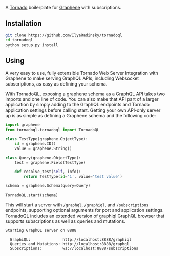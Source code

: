 A [Tornado](http://www.tornadoweb.org/) boilerplate for [Graphene](http://graphene-python.org/) with subscriptions.

Installation
------------
```sh
git clone https://github.com/IlyaRadinsky/tornadoql
cd tornadoql
python setup.py install
```

Using
-----
A very easy to use, fully extensible Tornado Web Server Integration with Graphene to make serving GraphQL APIs, including Websocket subscriptions, as easy as defining your schema.

With TornadoQL, exposing a graphene schema as a GraphQL API takes two imports and one line of code. You can also make that API part of a larger application by simply adding to the GraphQL endpoints and Tornado application settings before calling start. Getting your own API-only server up is as simple as defining a Graphene schema and the following code:

```python
import graphene
from tornadoql.tornadoql import TornadoQL

class TestType(graphene.ObjectType):
    id = graphene.ID()
    value = graphene.String()

class Query(graphene.ObjectType):
    test = graphene.Field(TestType)

    def resolve_test(self, info):
        return TestType(id='1', value='test value')

schema = graphene.Schema(query=Query)

TornadoQL.start(schema)

```

This will start a server with `/graphql`, `/graphiql`, and `/subscriptions` endpoints, supporting optional arguments for port and application settings. TornadoQL includes an extended version of graphiql GraphQL browser that supports subscriptions as well as queries and mutations.

```
Starting GraphQL server on 8888

  GraphiQL:              http://localhost:8888/graphiql
  Queries and Mutations: http://localhost:8888/graphql
  Subscriptions:         ws://localhost:8888/subscriptions
  
```
